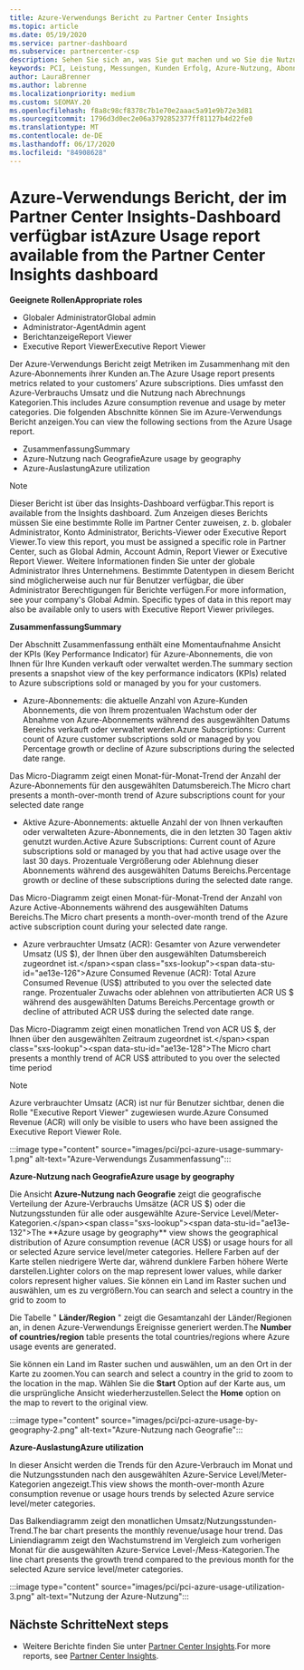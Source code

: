```yaml
---
title: Azure-Verwendungs Bericht zu Partner Center Insights
ms.topic: article
ms.date: 05/19/2020
ms.service: partner-dashboard
ms.subservice: partnercenter-csp
description: Sehen Sie sich an, was Sie gut machen und wo Sie die Nutzung von Azure-Abonnements verbessern können, die Sie für Ihre Kunden verkaufen oder verwalten.
keywords: PCI, Leistung, Messungen, Kunden Erfolg, Azure-Nutzung, Abonnements, Analysen, Bericht
author: LauraBrenner
ms.author: labrenne
ms.localizationpriority: medium
ms.custom: SEOMAY.20
ms.openlocfilehash: f8a8c98cf8378c7b1e70e2aaac5a91e9b72e3d81
ms.sourcegitcommit: 1796d3d0ec2e06a3792852377ff81127b4d22fe0
ms.translationtype: MT
ms.contentlocale: de-DE
ms.lasthandoff: 06/17/2020
ms.locfileid: "84908628"
---
```

# <a name="azure-usage-report-available-from-the-partner-center-insights-dashboard"></a><span data-ttu-id="ae13e-104">Azure-Verwendungs Bericht, der im Partner Center Insights-Dashboard verfügbar ist</span><span class="sxs-lookup"><span data-stu-id="ae13e-104">Azure Usage report available from the Partner Center Insights dashboard</span></span>

<span data-ttu-id="ae13e-105">**Geeignete Rollen**</span><span class="sxs-lookup"><span data-stu-id="ae13e-105">**Appropriate roles**</span></span>
- <span data-ttu-id="ae13e-106">Globaler Administrator</span><span class="sxs-lookup"><span data-stu-id="ae13e-106">Global admin</span></span>
- <span data-ttu-id="ae13e-107">Administrator-Agent</span><span class="sxs-lookup"><span data-stu-id="ae13e-107">Admin agent</span></span>
- <span data-ttu-id="ae13e-108">Berichtanzeige</span><span class="sxs-lookup"><span data-stu-id="ae13e-108">Report Viewer</span></span>
- <span data-ttu-id="ae13e-109">Executive Report Viewer</span><span class="sxs-lookup"><span data-stu-id="ae13e-109">Executive Report Viewer</span></span>

<span data-ttu-id="ae13e-110">Der Azure-Verwendungs Bericht zeigt Metriken im Zusammenhang mit den Azure-Abonnements ihrer Kunden an.</span><span class="sxs-lookup"><span data-stu-id="ae13e-110">The Azure Usage report presents metrics related to your customers’ Azure subscriptions.</span></span> <span data-ttu-id="ae13e-111">Dies umfasst den Azure-Verbrauchs Umsatz und die Nutzung nach Abrechnungs Kategorien.</span><span class="sxs-lookup"><span data-stu-id="ae13e-111">This includes Azure consumption revenue and usage by meter categories.</span></span> <span data-ttu-id="ae13e-112">Die folgenden Abschnitte können Sie im Azure-Verwendungs Bericht anzeigen.</span><span class="sxs-lookup"><span data-stu-id="ae13e-112">You can view the following sections from the Azure Usage report.</span></span>

- <span data-ttu-id="ae13e-113">Zusammenfassung</span><span class="sxs-lookup"><span data-stu-id="ae13e-113">Summary</span></span>
- <span data-ttu-id="ae13e-114">Azure-Nutzung nach Geografie</span><span class="sxs-lookup"><span data-stu-id="ae13e-114">Azure usage by geography</span></span>
- <span data-ttu-id="ae13e-115">Azure-Auslastung</span><span class="sxs-lookup"><span data-stu-id="ae13e-115">Azure utilization</span></span>

 > [!NOTE]
 > <span data-ttu-id="ae13e-116">Dieser Bericht ist über das Insights-Dashboard verfügbar.</span><span class="sxs-lookup"><span data-stu-id="ae13e-116">This report is available from the Insights dashboard.</span></span> <span data-ttu-id="ae13e-117">Zum Anzeigen dieses Berichts müssen Sie eine bestimmte Rolle im Partner Center zuweisen, z. b. globaler Administrator, Konto Administrator, Berichts-Viewer oder Executive Report Viewer.</span><span class="sxs-lookup"><span data-stu-id="ae13e-117">To view this report, you must be assigned a specific role in Partner Center, such as Global Admin, Account Admin, Report Viewer or Executive Report Viewer.</span></span> <span data-ttu-id="ae13e-118">Weitere Informationen finden Sie unter der globale Administrator Ihres Unternehmens. Bestimmte Datentypen in diesem Bericht sind möglicherweise auch nur für Benutzer verfügbar, die über Administrator Berechtigungen für Berichte verfügen.</span><span class="sxs-lookup"><span data-stu-id="ae13e-118">For more information, see your company's Global Admin. Specific types of data in this report may also be available only to users with Executive Report Viewer privileges.</span></span>

<span data-ttu-id="ae13e-119">**Zusammenfassung**</span><span class="sxs-lookup"><span data-stu-id="ae13e-119">**Summary**</span></span>

<span data-ttu-id="ae13e-120">Der Abschnitt Zusammenfassung enthält eine Momentaufnahme Ansicht der KPIs (Key Performance Indicator) für Azure-Abonnements, die von Ihnen für Ihre Kunden verkauft oder verwaltet werden.</span><span class="sxs-lookup"><span data-stu-id="ae13e-120">The summary section presents a snapshot view of the key performance indicators (KPIs) related to Azure subscriptions sold or managed by you for your customers.</span></span>  

- <span data-ttu-id="ae13e-121">Azure-Abonnements: die aktuelle Anzahl von Azure-Kunden Abonnements, die von Ihrem prozentualen Wachstum oder der Abnahme von Azure-Abonnements während des ausgewählten Datums Bereichs verkauft oder verwaltet werden.</span><span class="sxs-lookup"><span data-stu-id="ae13e-121">Azure Subscriptions: Current count of Azure customer subscriptions sold or managed by you Percentage growth or decline of Azure subscriptions during the selected date range.</span></span>

<span data-ttu-id="ae13e-122">Das Micro-Diagramm zeigt einen Monat-für-Monat-Trend der Anzahl der Azure-Abonnements für den ausgewählten Datumsbereich.</span><span class="sxs-lookup"><span data-stu-id="ae13e-122">The Micro chart presents a month-over-month trend of Azure subscriptions count for your selected date range</span></span>
- <span data-ttu-id="ae13e-123">Aktive Azure-Abonnements: aktuelle Anzahl der von Ihnen verkauften oder verwalteten Azure-Abonnements, die in den letzten 30 Tagen aktiv genutzt wurden.</span><span class="sxs-lookup"><span data-stu-id="ae13e-123">Active Azure Subscriptions: Current count of Azure subscriptions sold or managed by you that had active usage over the last 30 days.</span></span>
<span data-ttu-id="ae13e-124">Prozentuale Vergrößerung oder Ablehnung dieser Abonnements während des ausgewählten Datums Bereichs.</span><span class="sxs-lookup"><span data-stu-id="ae13e-124">Percentage growth or decline of these subscriptions during the selected date range.</span></span>

<span data-ttu-id="ae13e-125">Das Micro-Diagramm zeigt einen Monat-für-Monat-Trend der Anzahl von Azure Active-Abonnements während des ausgewählten Datums Bereichs.</span><span class="sxs-lookup"><span data-stu-id="ae13e-125">The Micro chart presents a month-over-month trend of the Azure active subscription count during your selected date range.</span></span>

- <span data-ttu-id="ae13e-126">Azure verbrauchter Umsatz (ACR): Gesamter von Azure verwendeter Umsatz (US $), der Ihnen über den ausgewählten Datumsbereich zugeordnet ist.</span><span class="sxs-lookup"><span data-stu-id="ae13e-126">Azure Consumed Revenue (ACR): Total Azure Consumed Revenue (US$) attributed to you over the selected date range.</span></span>
<span data-ttu-id="ae13e-127">Prozentualer Zuwachs oder ablehnen von attributierten ACR US $ während des ausgewählten Datums Bereichs.</span><span class="sxs-lookup"><span data-stu-id="ae13e-127">Percentage growth or decline of attributed ACR US$ during the selected date range.</span></span> 

<span data-ttu-id="ae13e-128">Das Micro-Diagramm zeigt einen monatlichen Trend von ACR US $, der Ihnen über den ausgewählten Zeitraum zugeordnet ist.</span><span class="sxs-lookup"><span data-stu-id="ae13e-128">The Micro chart presents a monthly trend of ACR US$ attributed to you over the selected time period</span></span>


> [!NOTE]
 > <span data-ttu-id="ae13e-129">Azure verbrauchter Umsatz (ACR) ist nur für Benutzer sichtbar, denen die Rolle "Executive Report Viewer" zugewiesen wurde.</span><span class="sxs-lookup"><span data-stu-id="ae13e-129">Azure Consumed Revenue (ACR) will only be visible to users who have been assigned the Executive Report Viewer Role.</span></span>

:::image type="content" source="images/pci/pci-azure-usage-summary-1.png" alt-text="Azure-Verwendungs Zusammenfassung":::

<span data-ttu-id="ae13e-131">**Azure-Nutzung nach Geografie**</span><span class="sxs-lookup"><span data-stu-id="ae13e-131">**Azure usage by geography**</span></span>

<span data-ttu-id="ae13e-132">Die Ansicht **Azure-Nutzung nach Geografie** zeigt die geografische Verteilung der Azure-Verbrauchs Umsätze (ACR US $) oder die Nutzungsstunden für alle oder ausgewählte Azure-Service Level/Meter-Kategorien.</span><span class="sxs-lookup"><span data-stu-id="ae13e-132">The **Azure usage by geography** view shows the geographical distribution of Azure consumption revenue (ACR US$) or usage hours for all or selected Azure service level/meter categories.</span></span> <span data-ttu-id="ae13e-133">Hellere Farben auf der Karte stellen niedrigere Werte dar, während dunklere Farben höhere Werte darstellen.</span><span class="sxs-lookup"><span data-stu-id="ae13e-133">Lighter colors on the map represent lower values, while darker colors represent higher values.</span></span> <span data-ttu-id="ae13e-134">Sie können ein Land im Raster suchen und auswählen, um es zu vergrößern.</span><span class="sxs-lookup"><span data-stu-id="ae13e-134">You can search and select a country in the grid to zoom to</span></span> 

<span data-ttu-id="ae13e-135">Die Tabelle " **Länder/Region** " zeigt die Gesamtanzahl der Länder/Regionen an, in denen Azure-Verwendungs Ereignisse generiert werden.</span><span class="sxs-lookup"><span data-stu-id="ae13e-135">The **Number of countries/region** table presents the total countries/regions where Azure usage events are generated.</span></span>

<span data-ttu-id="ae13e-136">Sie können ein Land im Raster suchen und auswählen, um an den Ort in der Karte zu zoomen.</span><span class="sxs-lookup"><span data-stu-id="ae13e-136">You can search and select a country in the grid to zoom to the location in the map.</span></span> <span data-ttu-id="ae13e-137">Wählen Sie die **Start** Option auf der Karte aus, um die ursprüngliche Ansicht wiederherzustellen.</span><span class="sxs-lookup"><span data-stu-id="ae13e-137">Select the **Home** option on the map to revert to the original view.</span></span>

:::image type="content" source="images/pci/pci-azure-usage-by-geography-2.png" alt-text="Azure-Nutzung nach Geografie":::

<span data-ttu-id="ae13e-139">**Azure-Auslastung**</span><span class="sxs-lookup"><span data-stu-id="ae13e-139">**Azure utilization**</span></span>

<span data-ttu-id="ae13e-140">In dieser Ansicht werden die Trends für den Azure-Verbrauch im Monat und die Nutzungsstunden nach den ausgewählten Azure-Service Level/Meter-Kategorien angezeigt.</span><span class="sxs-lookup"><span data-stu-id="ae13e-140">This view shows the month-over-month Azure consumption revenue or usage hours trends by selected Azure service level/meter categories.</span></span> 

<span data-ttu-id="ae13e-141">Das Balkendiagramm zeigt den monatlichen Umsatz/Nutzungsstunden-Trend.</span><span class="sxs-lookup"><span data-stu-id="ae13e-141">The bar chart presents the monthly revenue/usage hour trend.</span></span> <span data-ttu-id="ae13e-142">Das Liniendiagramm zeigt den Wachstumstrend im Vergleich zum vorherigen Monat für die ausgewählten Azure-Service Level-/Mess-Kategorien.</span><span class="sxs-lookup"><span data-stu-id="ae13e-142">The line chart presents the growth trend compared to the previous month for the selected Azure service level/meter categories.</span></span>

:::image type="content" source="images/pci/pci-azure-usage-utilization-3.png" alt-text="Nutzung der Azure-Nutzung":::

## <a name="next-steps"></a><span data-ttu-id="ae13e-144">Nächste Schritte</span><span class="sxs-lookup"><span data-stu-id="ae13e-144">Next steps</span></span>

- <span data-ttu-id="ae13e-145">Weitere Berichte finden Sie unter [Partner Center Insights](partner-center-insights.md).</span><span class="sxs-lookup"><span data-stu-id="ae13e-145">For more reports, see [Partner Center Insights](partner-center-insights.md).</span></span>
